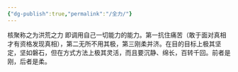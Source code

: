 ```yaml
---
{"dg-publish":true,"permalink":"/全力/"}
---
```


核聚称之为洪荒之力
即调用自己一切能力的能力。第一抗住痛苦（敢于面对真相才有资格发现真相），第二无所不用其极，第三刚柔并济。在目的目标上极其坚定，坚如磐石，但在方式方法上极其灵活，而且要沉静、绵长，百转千回。前者是刚，后者是柔。